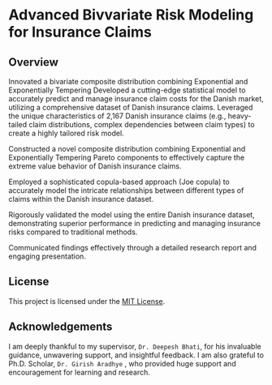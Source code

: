 # Advanced Bivvariate Risk Modeling for Insurance Claims



## Overview
Innovated a bivariate composite distribution combining Exponential and Exponentially Tempering Developed a
cutting-edge statistical model to accurately predict and manage insurance claim costs for the Danish market, utilizing a
comprehensive dataset of Danish insurance claims.
Leveraged the unique characteristics of 2,167 Danish insurance claims (e.g., heavy-tailed claim
distributions, complex dependencies between claim types) to create a highly tailored risk model.

Constructed a novel composite distribution combining Exponential and Exponentially Tempering
Pareto components to effectively capture the extreme value behavior of Danish insurance claims.

Employed a sophisticated copula-based approach (Joe copula) to accurately model the intricate
relationships between different types of claims within the Danish insurance dataset.

Rigorously validated the model using the entire Danish insurance dataset, demonstrating superior
performance in predicting and managing insurance risks compared to traditional methods.

Communicated findings effectively through a detailed research report and engaging presentation.

## License

This project is licensed under the [MIT License](LICENSE).

## Acknowledgements

I am deeply thankful to my supervisor, `Dr. Deepesh Bhati`, for his
invaluable guidance, unwavering support, and insightful feedback. 
I am also grateful to Ph.D. Scholar, `Dr. Girish Aradhye` , who provided huge support and
encouragement for learning and research.
